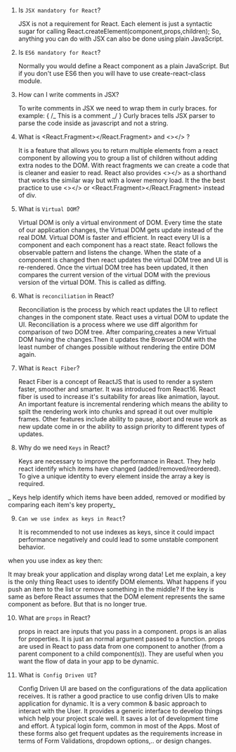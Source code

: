 1. Is `JSX mandatory for React`?

   JSX is not a requirement for React. Each element is just a syntactic sugar for calling
   React.createElement(component,props,children);
   So, anything you can do with JSX can also be done using plain JavaScript.

2. Is `ES6 mandatory for React`?

   Normally you would define a React component as a plain JavaScript.
   But if you don't use ES6 then you will have to use create-react-class module.

3. How can I write comments in JSX?

   To write comments in JSX we need to wrap them in curly braces.
   for example: { /_ This is a comment _/ }
   Curly braces tells JSX parser to parse the code inside as javascript and not a string.

4. What is <React.Fragment></React.Fragment> and <></> ?

   It is a feature that allows you to return multiple elements from a react component by allowing you to group a list of children without adding extra nodes to the DOM.
   With react fragments we can create a code that is cleaner and easier to read.
   React also provides <></> as a shorthand that works the similar way but with a lower memory load.
   It the the best practice to use <></> or <React.Fragment></React.Fragment> instead of div.

5. What is `Virtual DOM`?

   Virtual DOM is only a virtual environment of DOM.
   Every time the state of our application changes, the Virtual DOM gets update instead of the real DOM. Virtual DOM is faster and efficient.
   In react every UI is a component and each component has a react state. React follows the observable pattern and listens the change.
   When the state of a component is changed then react updates the virtual DOM tree and UI is re-rendered.
   Once the virtual DOM tree has been updated, it then compares the current version of the virtual DOM with the previous version of the virtual DOM. This is called as diffing.

6. What is `reconciliation` in React?

   Reconciliation is the process by which react updates the UI to reflect changes in the component state. React uses a virtual DOM to update the UI.
   Reconciliation is a process where we use diff algorithm for comparison of two DOM tree. After comparing,creates a new Virtual DOM having the changes.Then it updates the Browser DOM with the least number of changes possible without rendering the entire DOM again.

7. What is `React Fiber`?

   React Fiber is a concept of ReactJS that is used to render a system faster, smoother and smarter.
   It was introduced from React16.
   React fiber is used to increase it's suitability for areas like animation, layout. An important feature is incremental rendering which means the ability to spilt the rendering work into chunks and spread it out over multiple frames.
   Other features include ability to pause, abort and reuse work as new update come in or the ability to assign priority to different types of updates.

8. Why do we need `Keys` in React?

   Keys are necessary to improve the performance in React. They help react identify which items have changed (added/removed/reordered). To give a unique identity to every element inside the array a key is required.

_ Keys help identify which items have been added, removed or modified by comparing each item's key property_

9. `Can we use index as keys in React`?

   It is recommended to not use indexes as keys, since it could impact performance negatively and could lead to some unstable component behavior.

when you use index as key then:

It may break your application and display wrong data!
Let me explain, a key is the only thing React uses to identify DOM elements. What happens if you push an item to the list or remove something in the middle? If the key is same as before React assumes that the DOM element represents the same component as before. But that is no longer true.

10. What are `props` in React?

    props in react are inputs that you pass in a component.
    props is an alias for properties. It is just an normal argument passed to a function.
    props are used in React to pass data from one component to another (from a parent component to a child component(s)). They are useful when you want the flow of data in your app to be dynamic.

11. What is` Config Driven UI`?

    Config Driven UI are based on the configurations of the data application receives. It is rather a good practice to use config driven UIs to make application for dynamic.
    It is a very common & basic approach to interact with the User. It provides a generic interface to develop things which help your project scale well. It saves a lot of development time and effort.
    A typical login form, common in most of the Apps. Most of these forms also get frequent updates as the requirements increase in terms of Form Validations, dropdown options,.. or design changes.
